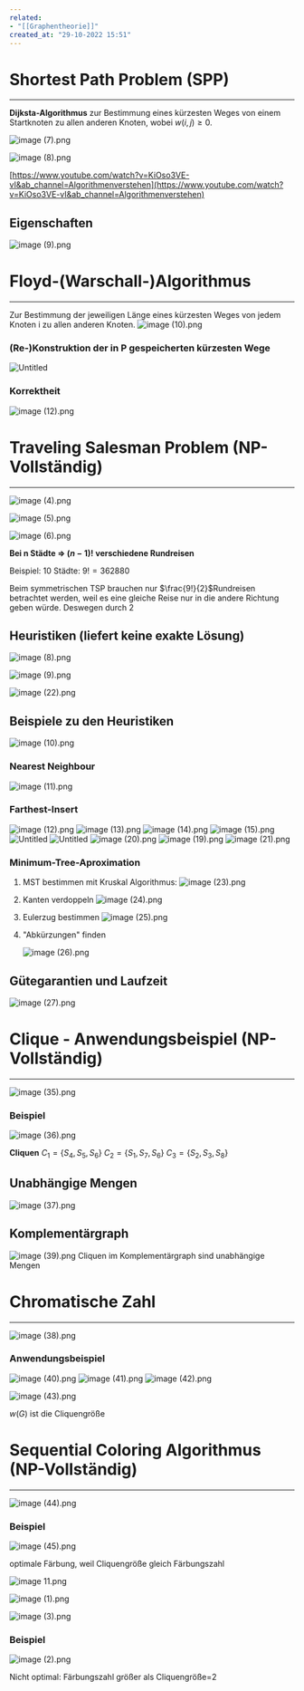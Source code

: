```yaml
---
related:
- "[[Graphentheorie]]"
created_at: "29-10-2022 15:51"
---
```



# Shortest Path Problem (SPP)
---
**Dijksta-Algorithmus** zur Bestimmung eines kürzesten Weges von einem Startknoten zu allen anderen Knoten, wobei $w(i,j)\geq 0$.

![image (7).png](image_(7)%209.png)

![image (8).png](image_(8)%208.png)

[https://www.youtube.com/watch?v=KiOso3VE-vI&ab_channel=Algorithmenverstehen](https://www.youtube.com/watch?v=KiOso3VE-vI&ab_channel=Algorithmenverstehen)

## Eigenschaften
![image (9).png](image_(9)%207.png)

# Floyd-(Warschall-)Algorithmus
---
Zur Bestimmung der jeweiligen Länge eines kürzesten Weges von jedem Knoten i zu allen anderen Knoten.
![image (10).png](image_(10)%208.png)

### (Re-)Konstruktion der in P gespeicherten kürzesten Wege
![Untitled](Untitled%20107.png)

### Korrektheit
![image (12).png](image_(12)%205.png)

# Traveling Salesman Problem (NP-Vollständig)
---
![image (4).png](image_(4)%209.png)

![image (5).png](image_(5)%209.png)

![image (6).png](image_(6)%208.png)

**Bei n Städte ⇒ $(n-1)!$**  **verschiedene Rundreisen**

Beispiel: 10 Städte: $9!=362 880$

Beim symmetrischen TSP brauchen nur $\frac{9!}{2}$Rundreisen betrachtet werden, weil es eine gleiche Reise nur in die andere Richtung geben würde. Deswegen durch 2

## Heuristiken (liefert keine exakte Lösung)
![image (8).png](image_(8)%201%203.png)

![image (9).png](image_(9)%201%202.png)

![image (22).png](image_(22)%205.png)

## Beispiele zu den Heuristiken
![image (10).png](image_(10)%201%201.png)

### Nearest Neighbour
![image (11).png](image_(11)%207.png)

### Farthest-Insert
![image (12).png](image_(12)%201%202.png)
![image (13).png](image_(13)%206.png)
![image (14).png](image_(14)%204.png)
![image (15).png](image_(15)%205.png)
![Untitled](Untitled%201%2031.png)
![Untitled](Untitled%202%2030.png)
![image (20).png](image_(20)%204.png)
![image (19).png](image_(19)%205.png)
![image (21).png](image_(21)%205.png)

### Minimum-Tree-Aproximation
1. MST bestimmen mit Kruskal Algorithmus:
    ![image (23).png](image_(23)%203.png)
	
2. Kanten verdoppeln
    ![image (24).png](image_(24)%205.png)
    
3. Eulerzug bestimmen
    ![image (25).png](image_(25)%204.png)
    
4. "Abkürzungen" finden
    
    ![image (26).png](image_(26)%205.png)

## Gütegarantien und Laufzeit
![image (27).png](image_(27)%206.png)

# Clique - Anwendungsbeispiel (NP-Vollständig)
---
![image (35).png](image_(35)%202.png)

### Beispiel
![image (36).png](image_(36)%201.png)

**Cliquen**
$C_1=\{S_4, S_5, S_6\}$
$C_2=\{S_1, S_7, S_6\}$
$C_3=\{S_2, S_3, S_8\}$

## Unabhängige Mengen
![image (37).png](image_(37)%201.png)

## Komplementärgraph
![image (39).png](image_(39)%201.png)
Cliquen im Komplementärgraph sind unabhängige Mengen

# Chromatische Zahl
---
![image (38).png](image_(38)%201.png)

### Anwendungsbeispiel
![image (40).png](image_(40)%201.png)
![image (41).png](image_(41)%201.png)
![image (42).png](image_(42)%201.png)

![image (43).png](image_(43)%201.png)

$w(G)$ ist die Cliquengröße

# Sequential Coloring Algorithmus (NP-Vollständig)
---
![image (44).png](image_(44)%201.png)

### Beispiel
![image (45).png](image_(45)%201.png)

optimale Färbung, weil Cliquengröße gleich Färbungszahl

![image 11.png](image%2011.png)

![image (1).png](image_(1)%208.png)

![image (3).png](image_(3)%2010.png)

### Beispiel
![image (2).png](image_(2)%2011.png)

Nicht optimal: Färbungszahl größer als Cliquengröße=2
